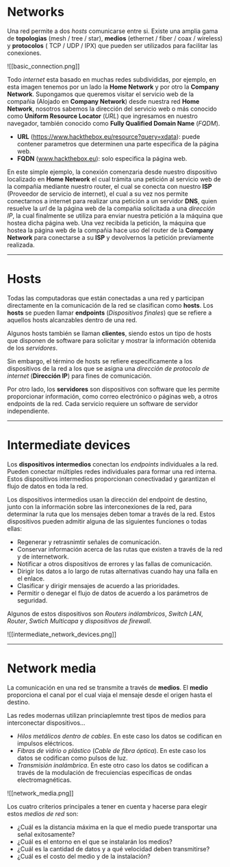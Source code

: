 # Networks

Una red permite a dos *hosts* comunicarse entre si. Existe una amplia gama de **topologias** (mesh / tree / star), **medios** (ethernet / fiber / coax / wireless) y **protocolos** ( TCP / UDP / IPX) que pueden ser utilizados para facilitar las conexiones. 

![[basic_connection.png]]

Todo *internet* esta basado en muchas redes subdivididas, por ejemplo, en esta imagen tenemos por un lado la **Home Network** y por otro la **Company Network**. Supongamos que queremos visitar el servicio web de la compañia (Alojado en **Company Network**) desde nuestra red **Home Network**, nosotros sabemos la dirección del servicio web o más conocido como **Uniform Resource Locator** (*URL*) que ingresamos en nuestro navegador, también conocido como **Fully Qualified Domain Name** (*FQDM*).

- **URL** (https://www.hackthebox.eu/resource?query=xdata): puede contener parametros que determinen una parte especifica de la página web.
- **FQDN** (www.hackthebox.eu): solo especifica la página web.

En este simple ejemplo, la conexión comenzaria desde nuestro dispositivo localizado en **Home Network** el cual trámita una petición al servicio web de la compañia mediante nuestro router, el cual se conecta con nuestro **ISP** (Proveedor de servicio de internet), el cual a su vez nos permite conectarnos a internet para realizar una petición a un servidor **DNS**, quien resuelve la *url* de la página web de la compañia solicitada a una *dirección IP*, la cual finalmente se utiliza para enviar nuestra petición a la máquina que hostea dicha página web. Una vez recibida la petición, la máquina que hostea la página web de la compañia hace uso del router de la **Company Network** para conectarse a su **ISP** y devolvernos la petición previamente realizada.

---
# Hosts

Todas las computadoras que están conectadas a una red y participan directamente en la comunicación de la red se clasifican como **hosts**. Los **hosts** se pueden llamar **endpoints** (*Dispositivos finales*) que se refiere a aquellos hosts alcanzables dentro de una red. 

Algunos hosts también se llaman **clientes**, siendo estos un tipo de hosts que disponen de software para solicitar y mostrar la información obtenida de los *servidores*.

Sin embargo, el término de hosts se refiere específicamente a los dispositivos de la red a los que se asigna una *dirección de protocolo de internet* (**Dirección IP**) para fines de comunicación.

Por otro lado, los **servidores** son dispositivos con software que les permite proporcionar información, como correo electrónico o páginas web, a otros endpoints de la red. Cada servicio requiere un software de servidor independiente.

---
# Intermediate devices

Los **dispositivos intermedios** conectan los *endpoints* individuales a la red. Pueden conectar múltiples redes individuales para formar una red interna. Estos dispositivos intermedios proporcionan conectivadad y garantizan el flujo de datos en toda la red.

Los dispositivos intermedios usan la dirección del endpoint de destino, junto con la información sobre las interconexiones de la red, para determinar la ruta que los mensajes deben tomar a través de la red. Estos dispositivos pueden admitir alguna de las siguientes funciones o todas ellas:

- Regenerar y retrasnimtir señales de comunicación.
- Conservar información acerca de las rutas que existen a través de la red y de internetwork.
- Notificar a otros dispositivos de errores y las fallas de comunicación.
- Dirigir los datos a lo largo de rutas alternativas cuando hay una falla en el enlace.
- Clasificar y dirigir mensajes de acuerdo a las prioridades.
- Permitir o denegar el flujo de datos de acuerdo a los parámetros de seguridad.

Algunos de estos dispositivos son *Routers inálambricos*, *Switch LAN*, *Router*, *Swtich Multicapa* y *dispositivos de firewall*.

![[intermediate_network_devices.png]]

----
# Network media 

La comunicación en una red se transmite a través de **medios**. El **medio** proporciona el canal por el cual viaja el mensaje desde el origen hasta el destino.

Las redes modernas utilizan princiaplemnte trest tipos de medios para interconectar dispositivos...

- *Hilos metálicos dentro de cables*. En este caso los datos se codifican en impulsos eléctricos.
- *Fibras de vidrio o plástico* (*Cable de fibra óptica*). En este caso los datos se codifican como pulsos de luz.
- *Transmisión inalámbrica*. En este otro caso los datos se codifican a través de la modulación de frecuiencias específicas de ondas electromagnéticas.

![[network_media.png]]

Los cuatro criterios principales a tener en cuenta y hacerse para elegir estos *medios de red* son:

- ¿Cuál es la distancia máxima en la que el medio puede transportar una señal exitosamente?
- ¿Cuál es el entorno en el que se instalarán los medios?
- ¿Cuál es la cantidad de datos y a qué velocidad deben transmitirse?
- ¿Cuál es el costo del medio y de la instalación?
